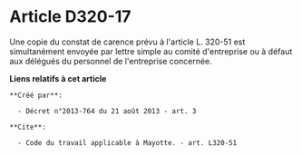 # Article D320-17

Une copie du constat de carence prévu à l'article L. 320-51 est simultanément envoyée par lettre simple au comité
d'entreprise ou à défaut aux délégués du personnel de l'entreprise concernée.

**Liens relatifs à cet article**

	**Créé par**:

	  - Décret n°2013-764 du 21 août 2013 - art. 3

	**Cite**:

	  - Code du travail applicable à Mayotte. - art. L320-51
